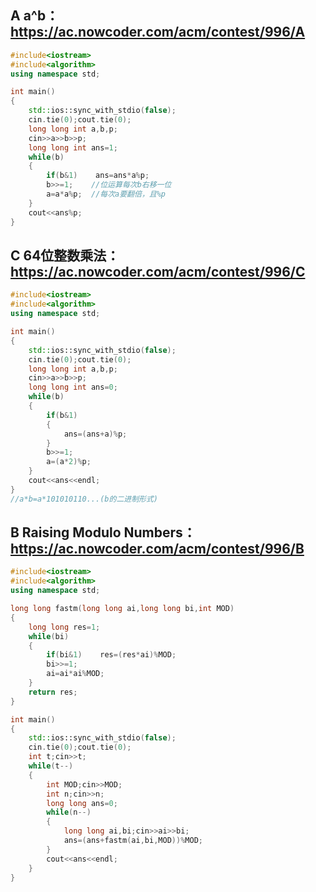 A	a^b：https://ac.nowcoder.com/acm/contest/996/A
-------------

```cpp
#include<iostream>
#include<algorithm>
using namespace std;

int main()
{
    std::ios::sync_with_stdio(false);
    cin.tie(0);cout.tie(0);
    long long int a,b,p;
    cin>>a>>b>>p;
    long long int ans=1;
    while(b)
    {
        if(b&1)    ans=ans*a%p;
        b>>=1;    //位运算每次b右移一位
        a=a*a%p;  //每次a要翻倍，且%p
    }
    cout<<ans%p;
}
```

C   64位整数乘法：https://ac.nowcoder.com/acm/contest/996/C
------------

```cpp
#include<iostream>
#include<algorithm>
using namespace std;

int main()
{
    std::ios::sync_with_stdio(false);
    cin.tie(0);cout.tie(0);
    long long int a,b,p;
    cin>>a>>b>>p;
    long long int ans=0;
    while(b)
    {
        if(b&1)
        {
            ans=(ans+a)%p;
        }
        b>>=1;
        a=(a*2)%p;
    }
    cout<<ans<<endl;
}
//a*b=a*101010110...(b的二进制形式)
```
B	Raising Modulo Numbers：https://ac.nowcoder.com/acm/contest/996/B
------------------
```cpp
#include<iostream>
#include<algorithm>
using namespace std;

long long fastm(long long ai,long long bi,int MOD)
{
    long long res=1;
    while(bi)
    {
        if(bi&1)    res=(res*ai)%MOD;
        bi>>=1;
        ai=ai*ai%MOD;
    }
    return res;
}

int main()
{
    std::ios::sync_with_stdio(false);
    cin.tie(0);cout.tie(0);
    int t;cin>>t;
    while(t--)
    {
        int MOD;cin>>MOD;
        int n;cin>>n;
        long long ans=0;
        while(n--)
        {
            long long ai,bi;cin>>ai>>bi;
            ans=(ans+fastm(ai,bi,MOD))%MOD;
        }
        cout<<ans<<endl;
    }
}
```

